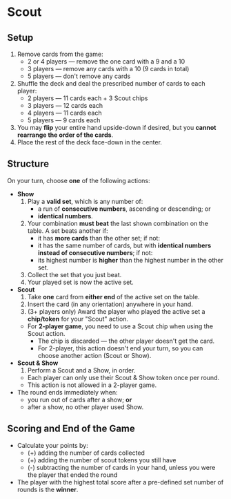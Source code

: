 # Scout

## Setup

1. Remove cards from the game:
    - 2 or 4 players — remove the one card with a 9 and a 10
    - 3 players — remove any cards with a 10 (9 cards in total)
    - 5 players — don't remove any cards
2. Shuffle the deck and deal the prescribed number of cards to each player:
    - 2 players — 11 cards each + 3 Scout chips
    - 3 players — 12 cards each
    - 4 players — 11 cards each
    - 5 players — 9 cards each
3. You may **flip** your entire hand upside-down if desired, but you **cannot rearrange the order of the cards**.
4. Place the rest of the deck face-down in the center.

## Structure

On your turn, choose **one** of the following actions:

- **Show**
    1. Play a **valid set**, which is any number of:
        - a run of **consecutive numbers**, ascending or descending; or
        - **identical numbers**.
    2. Your combination **must beat** the last shown combination on the table. A set beats another if:
        - it has **more cards** than the other set; if not:
        - it has the same number of cards, but with **identical numbers instead of consecutive numbers**; if not:
        - its highest number is **higher** than the highest number in the other set.
    3. Collect the set that you just beat.
    4. Your played set is now the active set.
- **Scout**
    1. Take **one** card from **either end** of the active set on the table.
    2. Insert the card (in any orientation) anywhere in your hand.
    3. (3+ players only) Award the player who played the active set a **chip/token** for your "Scout" action.
    - For **2-player game**, you need to use a Scout chip when using the Scout action.
        - The chip is discarded — the other player doesn't get the card.
        - For 2-player, this action doesn't end your turn, so you can choose another action (Scout or Show).
- **Scout & Show**
    1. Perform a Scout and a Show, in order.
    - Each player can only use their Scout & Show token once per round.
    - This action is not allowed in a 2-player game.
- The round ends immediately when:
    - you run out of cards after a show; **or**
    - after a show, no other player used Show.

## Scoring and End of the Game

- Calculate your points by:
    - (+) adding the number of cards collected
    - (+) adding the number of scout tokens you still have
    - (-) subtracting the number of cards in your hand, unless you were the player that ended the round
- The player with the highest total score after a pre-defined set number of rounds is the **winner**.
